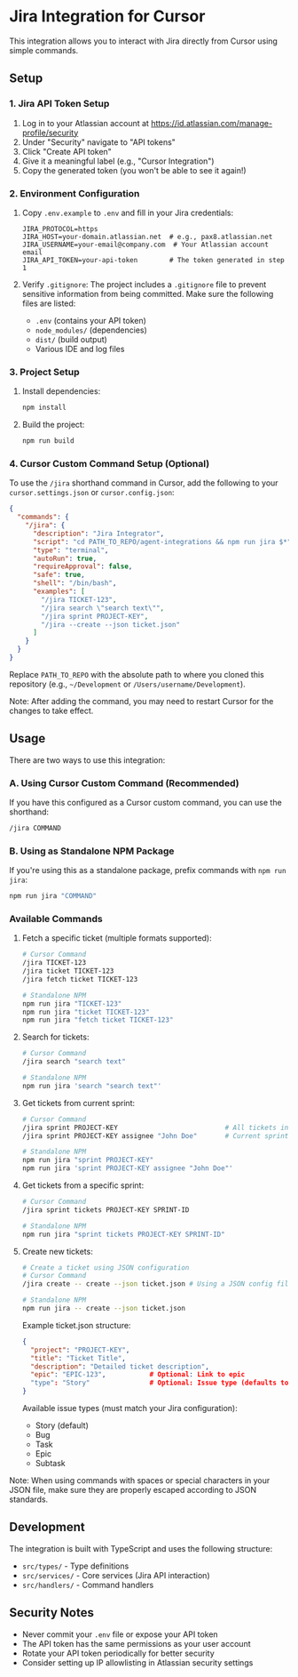 # Jira Integration for Cursor

This integration allows you to interact with Jira directly from Cursor using simple commands.

## Setup

### 1. Jira API Token Setup
1. Log in to your Atlassian account at https://id.atlassian.com/manage-profile/security
2. Under "Security" navigate to "API tokens"
3. Click "Create API token"
4. Give it a meaningful label (e.g., "Cursor Integration")
5. Copy the generated token (you won't be able to see it again!)

### 2. Environment Configuration
1. Copy `.env.example` to `.env` and fill in your Jira credentials:
   ```
   JIRA_PROTOCOL=https
   JIRA_HOST=your-domain.atlassian.net  # e.g., pax8.atlassian.net
   JIRA_USERNAME=your-email@company.com  # Your Atlassian account email
   JIRA_API_TOKEN=your-api-token        # The token generated in step 1
   ```

2. Verify `.gitignore`:
   The project includes a `.gitignore` file to prevent sensitive information from being committed. Make sure the following files are listed:
   - `.env` (contains your API token)
   - `node_modules/` (dependencies)
   - `dist/` (build output)
   - Various IDE and log files

### 3. Project Setup
1. Install dependencies:
   ```bash
   npm install
   ```

2. Build the project:
   ```bash
   npm run build
   ```

### 4. Cursor Custom Command Setup (Optional)
To use the `/jira` shorthand command in Cursor, add the following to your `cursor.settings.json` or `cursor.config.json`:

```json
{
  "commands": {
    "/jira": {
      "description": "Jira Integrator",
      "script": "cd PATH_TO_REPO/agent-integrations && npm run jira $*",
      "type": "terminal",
      "autoRun": true,
      "requireApproval": false,
      "safe": true,
      "shell": "/bin/bash",
      "examples": [
        "/jira TICKET-123",
        "/jira search \"search text\"",
        "/jira sprint PROJECT-KEY",
        "/jira --create --json ticket.json"
      ]
    }
  }
}
```

Replace `PATH_TO_REPO` with the absolute path to where you cloned this repository (e.g., `~/Development` or `/Users/username/Development`).

Note: After adding the command, you may need to restart Cursor for the changes to take effect.

## Usage

There are two ways to use this integration:

### A. Using Cursor Custom Command (Recommended)
If you have this configured as a Cursor custom command, you can use the shorthand:
```bash
/jira COMMAND
```

### B. Using as Standalone NPM Package
If you're using this as a standalone package, prefix commands with `npm run jira`:
```bash
npm run jira "COMMAND"
```

### Available Commands

1. Fetch a specific ticket (multiple formats supported):
   ```bash
   # Cursor Command
   /jira TICKET-123
   /jira ticket TICKET-123
   /jira fetch ticket TICKET-123

   # Standalone NPM
   npm run jira "TICKET-123"
   npm run jira "ticket TICKET-123"
   npm run jira "fetch ticket TICKET-123"
   ```

2. Search for tickets:
   ```bash
   # Cursor Command
   /jira search "search text"

   # Standalone NPM
   npm run jira 'search "search text"'
   ```

3. Get tickets from current sprint:
   ```bash
   # Cursor Command
   /jira sprint PROJECT-KEY                           # All tickets in current sprint
   /jira sprint PROJECT-KEY assignee "John Doe"       # Current sprint tickets for assignee

   # Standalone NPM
   npm run jira "sprint PROJECT-KEY"
   npm run jira 'sprint PROJECT-KEY assignee "John Doe"'
   ```

4. Get tickets from a specific sprint:
   ```bash
   # Cursor Command
   /jira sprint tickets PROJECT-KEY SPRINT-ID

   # Standalone NPM
   npm run jira "sprint tickets PROJECT-KEY SPRINT-ID"
   ```

5. Create new tickets:
   ```bash
   # Create a ticket using JSON configuration
   # Cursor Command
   /jira create -- create --json ticket.json # Using a JSON config file

   # Standalone NPM
   npm run jira -- create --json ticket.json
   ```

   Example ticket.json structure:
   ```json
   {
     "project": "PROJECT-KEY",
     "title": "Ticket Title",
     "description": "Detailed ticket description",
     "epic": "EPIC-123",           # Optional: Link to epic
     "type": "Story"               # Optional: Issue type (defaults to Story)
   }
   ```

   Available issue types (must match your Jira configuration):
   - Story (default)
   - Bug
   - Task
   - Epic
   - Subtask

Note: When using commands with spaces or special characters in your JSON file, make sure they are properly escaped according to JSON standards.

## Development

The integration is built with TypeScript and uses the following structure:

- `src/types/` - Type definitions
- `src/services/` - Core services (Jira API interaction)
- `src/handlers/` - Command handlers


## Security Notes
- Never commit your `.env` file or expose your API token
- The API token has the same permissions as your user account
- Rotate your API token periodically for better security
- Consider setting up IP allowlisting in Atlassian security settings
